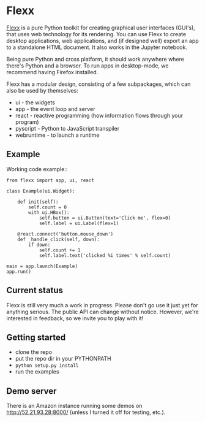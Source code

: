 Flexx
=====

[Flexx](flexx.readthedocs.org) is a pure Python toolkit for creating
graphical user interfaces (GUI's), that uses web technology for its
rendering. You can use Flexx to create desktop applications, web
applications, and (if designed well) export an app to a standalone HTML
document. It also works in the Jupyter notebook.

Being pure Python and cross platform, it should work anywhere where
there's Python and a browser. To run apps in desktop-mode, we recommend having Firefox
installed.

Flexx has a modular design, consisting of a few subpackages, which can
also be used by themselves:

* ui - the widgets
* app - the event loop and server
* react - reactive programming (how information flows through your program)
* pyscript - Python to JavaScript transpiler
* webruntime - to launch a runtime

Example
-------

Working code example::

    from flexx import app, ui, react
    
    class Example(ui.Widget):
        
        def init(self):
            self.count = 0
            with ui.HBox():
                self.button = ui.Button(text='Click me', flex=0)
                self.label = ui.Label(flex=1)
        
        @react.connect('button.mouse_down')
        def _handle_click(self, down):
            if down:
                self.count += 1
                self.label.text('clicked %i times' % self.count)
    
    main = app.launch(Example)
    app.run()


Current status
--------------

Flexx is still very much a work in progress. Please don't go use it
just yet for anything serious. The public API can change without notice.
However, we're interested in feedback, so we invite you to play with
it!


Getting started
---------------

* clone the repo
* put the repo dir in your PYTHONPATH
* ``python setup.py install``
* run the examples


Demo server
-----------

There is an Amazon instance running some demos on http://52.21.93.28:8000/ 
(unless I turned it off for testing, etc.).